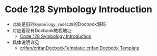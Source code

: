 # Code 128 Symbology Introduction

* 此处是旧的`symbology_code128`的Docbook源码
* 对应着现有Docbook教程地址
  * [Code 128 Symbology Introduction](https://www.crifan.org/files/doc/docbook/symbology_code128/release/html/symbology_code128.html)
* 具体说明详见
  * [crifan/crifanDocbookTemplate: crifan Docbook Template](https://github.com/crifan/crifanDocbookTemplate)
